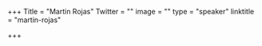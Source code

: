 +++
Title = "Martin Rojas"
Twitter = ""
image = ""
type = "speaker"
linktitle = "martin-rojas"

+++



